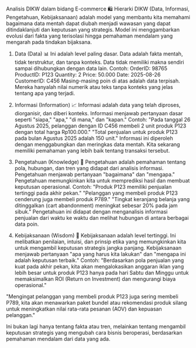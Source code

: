 Analisis DIKW dalam bidang E-commerce 🛍️
Hierarki DIKW (Data, Informasi, Pengetahuan, Kebijaksanaan) adalah model yang membantu kita memahami bagaimana data mentah dapat diubah menjadi wawasan yang dapat ditindaklanjuti dan keputusan yang strategis. Model ini menggambarkan evolusi dari fakta yang terisolasi hingga pemahaman mendalam yang mengarah pada tindakan bijaksana.

1. Data (Data) 📊
Ini adalah level paling dasar. Data adalah fakta mentah, tidak terstruktur, dan tanpa konteks. Data tidak memiliki makna sendiri sampai dihubungkan dengan data lain.
Contoh:
OrderID: 98765
ProductID: P123
Quantity: 2
Price: 50.000
Date: 2025-08-26
CustomerID: C456
Masing-masing poin di atas adalah data terpisah. Mereka hanyalah nilai numerik atau teks tanpa konteks yang jelas tentang apa yang terjadi.

2. Informasi (Information) 📈
Informasi adalah data yang telah diproses, diorganisir, dan diberi konteks. Informasi menjawab pertanyaan dasar seperti "siapa," "apa," "di mana," dan "kapan."
Contoh:
"Pada tanggal 26 Agustus 2025, pelanggan dengan ID C456 membeli 2 unit produk P123 dengan total harga Rp100.000."
"Total penjualan untuk produk P123 pada bulan Agustus 2025 adalah 150 unit."
Informasi ini diperoleh dengan menggabungkan dan meringkas data mentah. Kita sekarang memiliki pemahaman yang lebih baik tentang transaksi tersebut.

4. Pengetahuan (Knowledge) 🧠
Pengetahuan adalah pemahaman tentang pola, hubungan, dan tren yang didapat dari analisis informasi. Pengetahuan menjawab pertanyaan "bagaimana" dan "mengapa." Pengetahuan memungkinkan kita untuk memprediksi hasil dan membuat keputusan operasional.
Contoh:
"Produk P123 memiliki penjualan tertinggi pada akhir pekan."
"Pelanggan yang membeli produk P123 cenderung juga membeli produk P789."
"Tingkat keranjang belanja yang ditinggalkan (cart abandonment) meningkat sebesar 20% pada jam sibuk."
Pengetahuan ini didapat dengan menganalisis informasi penjualan dari waktu ke waktu dan melihat hubungan di antara berbagai data poin.

4. Kebijaksanaan (Wisdom) 🌟
Kebijaksanaan adalah level tertinggi. Ini melibatkan penilaian, intuisi, dan prinsip etika yang memungkinkan kita untuk mengambil keputusan strategis jangka panjang. Kebijaksanaan menjawab pertanyaan "apa yang harus kita lakukan" dan "mengapa ini adalah keputusan terbaik."
Contoh:
"Berdasarkan pola penjualan yang kuat pada akhir pekan, kita akan mengalokasikan anggaran iklan yang lebih besar untuk produk P123 hanya pada hari Sabtu dan Minggu untuk memaksimalkan ROI (Return on Investment) dan mengurangi biaya operasional."

"Mengingat pelanggan yang membeli produk P123 juga sering membeli P789, kita akan menawarkan paket bundel atau rekomendasi produk silang untuk meningkatkan nilai rata-rata pesanan (AOV) dan kepuasan pelanggan."

Ini bukan lagi hanya tentang fakta atau tren, melainkan tentang mengambil keputusan strategis yang mengubah cara bisnis beroperasi, berdasarkan pemahaman mendalam dari data yang ada.
